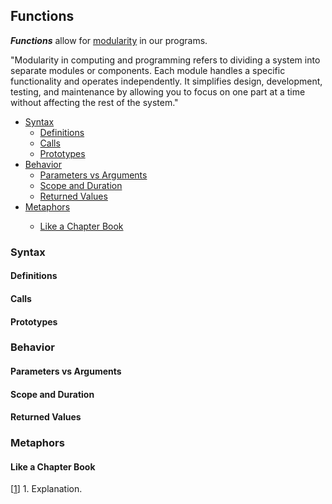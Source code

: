 <h2>Functions</h2>
<p><strong><em>Functions</em></strong> allow for <a href="https://www.lenovo.com/us/en/glossary/modularity/">modularity</a> in our programs.</p>
<p>
  "Modularity in computing and programming refers to dividing a system into separate modules or components. Each module handles a specific functionality and operates independently. It simplifies design, development, testing, and maintenance by allowing you to focus on one part at a time without affecting the rest of the system."
</p>
<ul>
    <li><a href="#syntax">Syntax</a>
    <ul><li><a href="#definition">Definitions</a></li>
        <li><a href="#call">Calls</a></li>
        <li><a href="#prototype">Prototypes</a></li></ul>
    </li>
    <li><a href="#behavior">Behavior</a>
    <ul><li><a href="#input">Parameters vs Arguments</a></li>
        <li><a href="#scope">Scope and Duration</a></li>
        <li><a href="#output">Returned Values</a></li></ul>
    </li>
    <li><a href="#metaphor">Metaphors</a></li>
    <ul><li><a href="#chapters">Like a Chapter Book</a></li></ul>
</ul>
  
<h3><a name="syntax">Syntax</a></h3>
  <h4><a name="definition">Definitions</a></h4>
  <h4><a name="call">Calls</a></h4>
  <h4><a name="prototype">Prototypes</a></h4>
<h3><a name="behavior">Behavior</a></h3>
  <h4><a name="input">Parameters vs Arguments</a></h4>
  <h4><a name="scope">Scope and Duration</a></h4>
  <h4><a name="output">Returned Values</a></h4>

<h3><a name="metaphor">Metaphors</a></h3>
  <h4><a name="chapters">Like a Chapter Book</a></h4>

[<a href="#note">1</a>]
<a name="note">1</a>. Explanation.<br>
